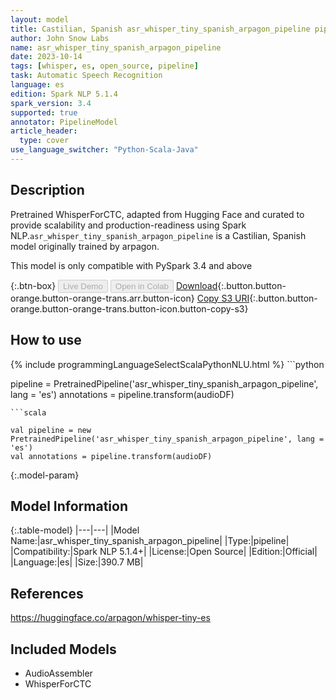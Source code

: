 ```yaml
---
layout: model
title: Castilian, Spanish asr_whisper_tiny_spanish_arpagon_pipeline pipeline WhisperForCTC from arpagon
author: John Snow Labs
name: asr_whisper_tiny_spanish_arpagon_pipeline
date: 2023-10-14
tags: [whisper, es, open_source, pipeline]
task: Automatic Speech Recognition
language: es
edition: Spark NLP 5.1.4
spark_version: 3.4
supported: true
annotator: PipelineModel
article_header:
  type: cover
use_language_switcher: "Python-Scala-Java"
---
```


## Description

Pretrained WhisperForCTC, adapted from Hugging Face and curated to provide scalability and production-readiness using Spark NLP.`asr_whisper_tiny_spanish_arpagon_pipeline` is a Castilian, Spanish model originally trained by arpagon.

This model is only compatible with PySpark 3.4 and above

{:.btn-box}
<button class="button button-orange" disabled>Live Demo</button>
<button class="button button-orange" disabled>Open in Colab</button>
[Download](https://s3.amazonaws.com/auxdata.johnsnowlabs.com/public/models/asr_whisper_tiny_spanish_arpagon_pipeline_es_5.1.4_3.4_1697250729774.zip){:.button.button-orange.button-orange-trans.arr.button-icon}
[Copy S3 URI](s3://auxdata.johnsnowlabs.com/public/models/asr_whisper_tiny_spanish_arpagon_pipeline_es_5.1.4_3.4_1697250729774.zip){:.button.button-orange.button-orange-trans.button-icon.button-copy-s3}

## How to use



<div class="tabs-box" markdown="1">
{% include programmingLanguageSelectScalaPythonNLU.html %}
```python

pipeline = PretrainedPipeline('asr_whisper_tiny_spanish_arpagon_pipeline', lang = 'es')
annotations =  pipeline.transform(audioDF)

```
```scala

val pipeline = new PretrainedPipeline('asr_whisper_tiny_spanish_arpagon_pipeline', lang = 'es')
val annotations = pipeline.transform(audioDF)

```
</div>

{:.model-param}
## Model Information

{:.table-model}
|---|---|
|Model Name:|asr_whisper_tiny_spanish_arpagon_pipeline|
|Type:|pipeline|
|Compatibility:|Spark NLP 5.1.4+|
|License:|Open Source|
|Edition:|Official|
|Language:|es|
|Size:|390.7 MB|

## References

https://huggingface.co/arpagon/whisper-tiny-es

## Included Models

- AudioAssembler
- WhisperForCTC